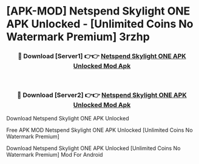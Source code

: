 # [APK-MOD] Netspend Skylight ONE APK Unlocked - [Unlimited Coins No Watermark Premium] 3rzhp



<div align="center">
<h3>🔴 Download [Server1] 👉👉 <a href="https://momento.my/?title=Netspend_Skylight_ONE_APK_Unlocked">Netspend Skylight ONE APK Unlocked Mod Apk</a></h3><br>

<h3>🔴 Download [Server2] 👉👉 <a href="https://momento.my/?title=Netspend_Skylight_ONE_APK_Unlocked">Netspend Skylight ONE APK Unlocked Mod Apk</a></h3>
</div>



Download Netspend Skylight ONE APK Unlocked 

Free APK MOD Netspend Skylight ONE APK Unlocked [Unlimited Coins No Watermark Premium]

Download Netspend Skylight ONE APK Unlocked [Unlimited Coins No Watermark Premium] Mod For Android
